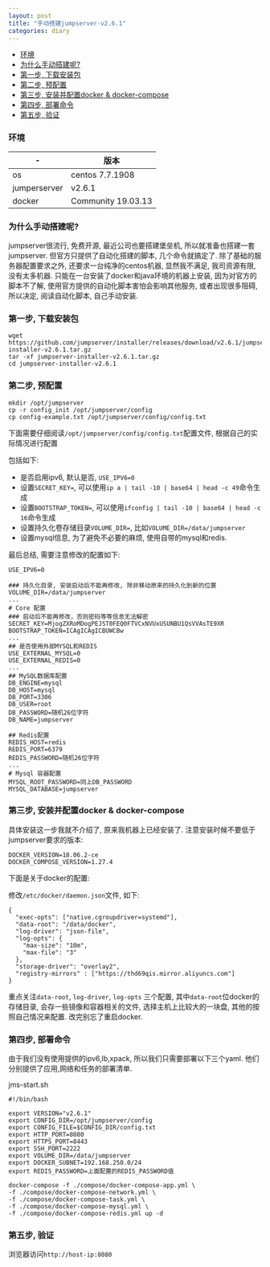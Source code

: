 ```yaml
---
layout: post
title: "手动搭建jumpserver-v2.6.1"
categories: diary
---
```


- [环境](#环境)
- [为什么手动搭建呢?](#为什么手动搭建呢)
- [第一步, 下载安装包](#第一步-下载安装包)
- [第二步, 预配置](#第二步-预配置)
- [第三步, 安装并配置docker & docker-compose](#第三步-安装并配置docker--docker-compose)
- [第四步, 部署命令](#第四步-部署命令)
- [第五步, 验证](#第五步-验证)

### 环境

|-|版本|
|-|-|
|os|centos 7.7.1908|
|jumperserver|v2.6.1|
|docker|Community 19.03.13|

### 为什么手动搭建呢?

jumpserver很流行, 免费开源, 最近公司也要搭建堡垒机, 所以就准备也搭建一套jumpserver. 但官方只提供了自动化搭建的脚本, 几个命令就搞定了. 除了基础的服务器配置要求之外, 还要求一台纯净的centos机器, 显然我不满足, 我司资源有限, 没有太多机器. 只能在一台安装了docker和java环境的机器上安装,
因为对官方的脚本不了解, 使用官方提供的自动化脚本害怕会影响其他服务, 或者出现很多阻碍, 所以决定, 阅读自动化脚本, 自己手动安装.

### 第一步, 下载安装包

```
wget https://github.com/jumpserver/installer/releases/download/v2.6.1/jumpserver-installer-v2.6.1.tar.gz
tar -xf jumpserver-installer-v2.6.1.tar.gz
cd jumpserver-installer-v2.6.1
```

### 第二步, 预配置

```
mkdir /opt/jumpserver
cp -r config_init /opt/jumpserver/config
cp config-example.txt /opt/jumpserver/config/config.txt
```

下面需要仔细阅读`/opt/jumpserver/config/config.txt`配置文件, 根据自己的实际情况进行配置

包括如下:

- 是否启用ipv6, 默认是否, `USE_IPV6=0`
- 设置`SECRET_KEY=`, 可以使用`ip a | tail -10 | base64 | head -c 49`命令生成
- 设置`BOOTSTRAP_TOKEN=`, 可以使用`ifconfig | tail -10 | base64 | head -c 16`命令生成 
- 设置持久化卷存储目录`VOLUME_DIR=`, 比如`VOLUME_DIR=/data/jumpserver`
- 设置mysql信息, 为了避免不必要的麻烦, 使用自带的mysql和redis. 
  
最后总结, 需要注意修改的配置如下:

```
USE_IPV6=0

### 持久化目录, 安装启动后不能再修改, 除非移动原来的持久化到新的位置
VOLUME_DIR=/data/jumpserver
...
# Core 配置
### 启动后不能再修改，否则密码等等信息无法解密
SECRET_KEY=MjogZXRoMDogPEJST0FEQ0FTVCxNVUxUSUNBU1QsVVAsTE9XR
BOOTSTRAP_TOKEN=ICAgICAgICBUWCBw
...
## 是否使用外部MYSQL和REDIS
USE_EXTERNAL_MYSQL=0
USE_EXTERNAL_REDIS=0
...
## MySQL数据库配置
DB_ENGINE=mysql
DB_HOST=mysql
DB_PORT=3306
DB_USER=root
DB_PASSWORD=随机26位字符
DB_NAME=jumpserver

## Redis配置
REDIS_HOST=redis
REDIS_PORT=6379
REDIS_PASSWORD=随机26位字符
...
# Mysql 容器配置
MYSQL_ROOT_PASSWORD=同上DB_PASSWORD
MYSQL_DATABASE=jumpserver
```

### 第三步, 安装并配置docker & docker-compose

具体安装这一步我就不介绍了, 原来我机器上已经安装了. 注意安装时候不要低于jumpserver要求的版本:

```
DOCKER_VERSION=18.06.2-ce
DOCKER_COMPOSE_VERSION=1.27.4
```

下面是关于docker的配置:

修改`/etc/docker/daemon.json`文件, 如下:

```
{
  "exec-opts": ["native.cgroupdriver=systemd"],
  "data-root": "/data/docker",
  "log-driver": "json-file",
  "log-opts": {
    "max-size": "10m",
    "max-file": "3"
  },
  "storage-driver": "overlay2",
  "registry-mirrors" : ["https://thd69qis.mirror.aliyuncs.com"]
}

```

重点关注`data-root`, `log-driver`, `log-opts` 三个配置, 其中`data-root`位docker的存储目录, 会存一些镜像和容器相关的文件, 选择主机上比较大的一块盘, 其他的按照自己情况来配置. 改完别忘了重启docker.

### 第四步, 部署命令

由于我们没有使用提供的ipv6,lb,xpack, 所以我们只需要部署以下三个yaml. 他们分别提供了应用,网络和任务的部署清单.

jms-start.sh
```
#!/bin/bash

export VERSION="v2.6.1"
export CONFIG_DIR=/opt/jumpserver/config
export CONFIG_FILE=$CONFIG_DIR/config.txt
export HTTP_PORT=8080
export HTTPS_PORT=8443
export SSH_PORT=2222
export VOLUME_DIR=/data/jumpserver
export DOCKER_SUBNET=192.168.250.0/24
export REDIS_PASSWORD=上面配置的REDIS_PASSWORD值

docker-compose -f ./compose/docker-compose-app.yml \
-f ./compose/docker-compose-network.yml \
-f ./compose/docker-compose-task.yml \
-f ./compose/docker-compose-mysql.yml \
-f ./compose/docker-compose-redis.yml up -d
```

### 第五步, 验证

浏览器访问`http://host-ip:8080`
